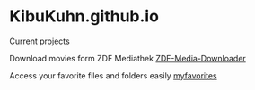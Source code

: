 # KibuKuhn.github.io

Current projects

Download movies form ZDF Mediathek
[ZDF-Media-Downloader](https://github.com/KibuKuhn/zdf-mediathek-downloader)

Access your favorite files and folders easily
[myfavorites](https://github.com/KibuKuhn/myfavorites)
